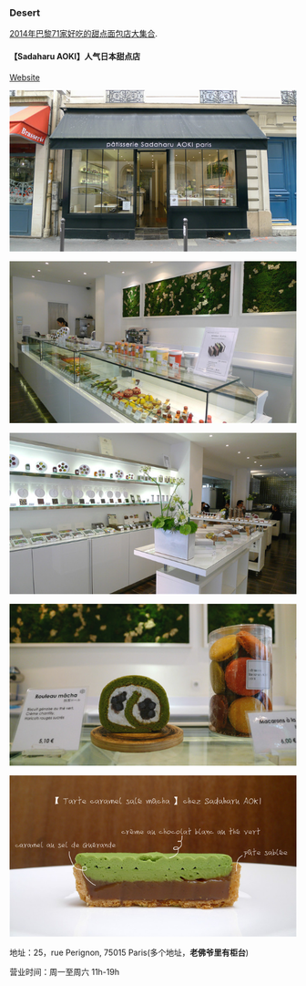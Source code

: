 ### Desert

[2014年巴黎71家好吃的甜点面包店大集合](http://bbs.qyer.com/thread-965221-1.html).

#### 【Sadaharu AOKI】人气日本甜点店

[Website](http://www.sadaharuaoki.com/)

![sadaharu0.jpg](sadaharu0.jpg)

![sadaharu1.jpg](sadaharu1.jpg)

![sadaharu4.jpg](sadaharu4.jpg)

![sadaharu2.jpg](sadaharu2.jpg)

![sadaharu3.jpg](sadaharu3.jpg)

地址：25，rue Perignon, 75015 Paris(多个地址，**老佛爷里有柜台**)

营业时间：周一至周六 11h-19h
